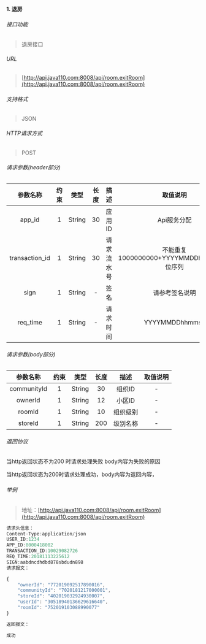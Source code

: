 

**1\. 退房**
###### 接口功能
> 退房接口

###### URL
> [http://api.java110.com:8008/api/room.exitRoom](http://api.java110.com:8008/api/room.exitRoom)

###### 支持格式
> JSON

###### HTTP请求方式
> POST

###### 请求参数(header部分)
|参数名称|约束|类型|长度|描述|取值说明|
| :-: | :-: | :-: | :-: | :-: | :-:|
|app_id|1|String|30|应用ID|Api服务分配                      |
|transaction_id|1|String|30|请求流水号|不能重复 1000000000+YYYYMMDDhhmmss+6位序列 |
|sign|1|String|-|签名|请参考签名说明|
|req_time|1|String|-|请求时间|YYYYMMDDhhmmss|

###### 请求参数(body部分)
|参数名称|约束|类型|长度|描述|取值说明|
| :-: | :-: | :-: | :-: | :-: | :-: |
|communityId|1|String|30|组织ID|-|
|ownerId|1|String|12|小区ID|-|
|roomId|1|String|10|组织级别|-|
|storeId|1|String|200|级别名称|-|



###### 返回协议

当http返回状态不为200 时请求处理失败 body内容为失败的原因

当http返回状态为200时请求处理成功，body内容为返回内容，



###### 举例
> 地址：[http://api.java110.com:8008/api/room.exitRoom](http://api.java110.com:8008/api/room.exitRoom)

``` javascript
请求头信息：
Content-Type:application/json
USER_ID:1234
APP_ID:8000418002
TRANSACTION_ID:10029082726
REQ_TIME:20181113225612
SIGN:aabdncdhdbd878sbdudn898
请求报文：

{
	"ownerId": "772019092517890016",
	"communityId": "7020181217000001",
	"storeId": "402019032924930007",
	"userId": "30518940136629616640",
	"roomId": "752019103088990077"
}

返回报文：

成功

```

